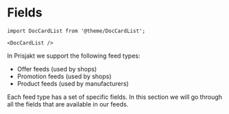 # Fields

```mdx-code-block
import DocCardList from '@theme/DocCardList';

<DocCardList />
```

In Prisjakt we support the following feed types:
- Offer feeds (used by shops)
- Promotion feeds (used by shops)
- Product feeds (used by manufacturers)

Each feed type has a set of specific fields. In this section we will go through all the fields that are available in our feeds.